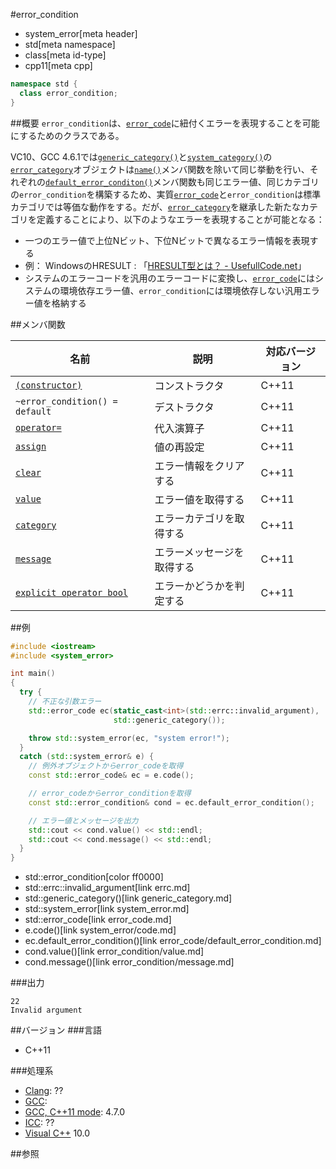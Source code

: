 #error_condition
* system_error[meta header]
* std[meta namespace]
* class[meta id-type]
* cpp11[meta cpp]

```cpp
namespace std {
  class error_condition;
}
```

##概要
`error_condition`は、[`error_code`](error_code.md)に紐付くエラーを表現することを可能にするためのクラスである。

VC10、GCC 4.6.1では[`generic_category()`](generic_category.md)と[`system_category()`](system_category.md)の[`error_category`](error_category.md)オブジェクトは[`name()`](error_category/name.md)メンバ関数を除いて同じ挙動を行い、それぞれの[`default_error_conditon()`](error_category/default_error_condition.md)メンバ関数も同じエラー値、同じカテゴリの`error_condition`を構築するため、実質[`error_code`](error_code.md)と`error_condition`は標準カテゴリでは等価な動作をする。だが、[`error_category`](error_category.md)を継承した新たなカテゴリを定義することにより、以下のようなエラーを表現することが可能となる：

- 一つのエラー値で上位Nビット、下位Nビットで異なるエラー情報を表現する
- 例： WindowsのHRESULT : 「[HRESULT型とは？ - UsefullCode.net](http://www.usefullcode.net/2007/03/hresult.html)」
- システムのエラーコードを汎用のエラーコードに変換し、[`error_code`](/reference/system_error/error_code.md)にはシステムの環境依存エラー値、`error_condition`には環境依存しない汎用エラー値を格納する


##メンバ関数

| 名前 | 説明 | 対応バージョン |
|------|------|----------------|
| [`(constructor)`](error_condition/op_constructor.md) | コンストラクタ | C++11 |
| `~error_condition() = default`                         | デストラクタ | C++11 |
| [`operator=`](error_condition/op_assign.md)          | 代入演算子 | C++11 |
| [`assign`](error_condition/assign.md)                | 値の再設定 | C++11 |
| [`clear`](error_condition/clear.md)                  | エラー情報をクリアする | C++11 |
| [`value`](error_condition/value.md)                  | エラー値を取得する | C++11 |
| [`category`](error_condition/category.md)            | エラーカテゴリを取得する | C++11 |
| [`message`](error_condition/message.md)              | エラーメッセージを取得する | C++11 |
| [`explicit operator bool`](error_condition/op_bool.md) | エラーかどうかを判定する | C++11 |


##例
```cpp
#include <iostream>
#include <system_error>

int main()
{
  try {
    // 不正な引数エラー
    std::error_code ec(static_cast<int>(std::errc::invalid_argument),
                       std::generic_category());

    throw std::system_error(ec, "system error!");
  }
  catch (std::system_error& e) {
    // 例外オブジェクトからerror_codeを取得
    const std::error_code& ec = e.code();

    // error_codeからerror_conditionを取得
    const std::error_condition& cond = ec.default_error_condition();

    // エラー値とメッセージを出力
    std::cout << cond.value() << std::endl;
    std::cout << cond.message() << std::endl;
  }
}
```
* std::error_condition[color ff0000]
* std::errc::invalid_argument[link errc.md]
* std::generic_category()[link generic_category.md]
* std::system_error[link system_error.md]
* std::error_code[link error_code.md]
* e.code()[link system_error/code.md]
* ec.default_error_condition()[link error_code/default_error_condition.md]
* cond.value()[link error_condition/value.md]
* cond.message()[link error_condition/message.md]

###出力
```
22
Invalid argument
```

##バージョン
###言語
- C++11

###処理系
- [Clang](/implementation.md#clang): ??
- [GCC](/implementation.md#gcc): 
- [GCC, C++11 mode](/implementation.md#gcc): 4.7.0
- [ICC](/implementation.md#icc): ??
- [Visual C++](/implementation.md#visual_cpp) 10.0


##参照

